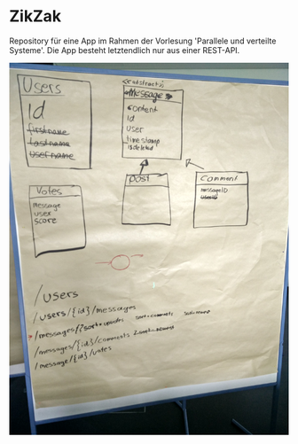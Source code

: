 # ZikZak
Repository für eine App im Rahmen der Vorlesung 'Parallele und verteilte Systeme'. Die App besteht letztendlich nur aus einer REST-API.

![Planung](https://raw.githubusercontent.com/Sebb767/ZikZak/master/Planung.jpg)
